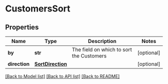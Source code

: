 # CustomersSort


## Properties
Name | Type | Description | Notes
------------ | ------------- | ------------- | -------------
**by** | **str** | The field on which to sort the Customers | [optional] 
**direction** | [**SortDirection**](SortDirection.md) |  | [optional] 

[[Back to Model list]](../../README.md#documentation-for-models) [[Back to API list]](../../README.md#documentation-for-api-endpoints) [[Back to README]](../../README.md)


